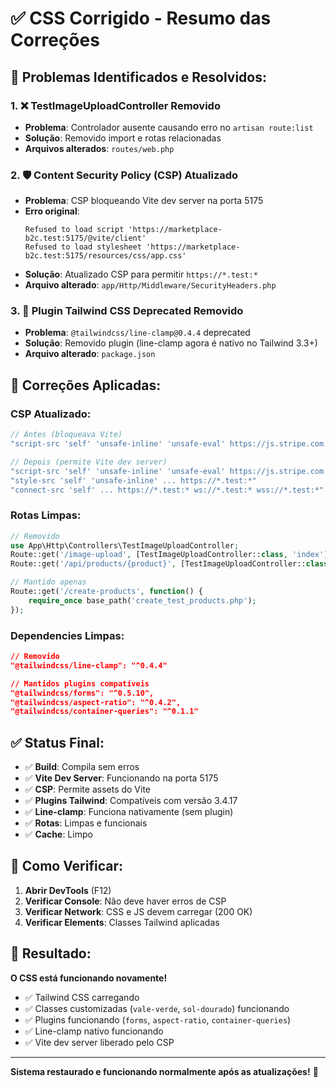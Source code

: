 # ✅ CSS Corrigido - Resumo das Correções

## 🎯 **Problemas Identificados e Resolvidos:**

### **1. ❌ TestImageUploadController Removido**
- **Problema**: Controlador ausente causando erro no `artisan route:list`
- **Solução**: Removido import e rotas relacionadas
- **Arquivos alterados**: `routes/web.php`

### **2. 🛡️ Content Security Policy (CSP) Atualizado**
- **Problema**: CSP bloqueando Vite dev server na porta 5175
- **Erro original**: 
  ```
  Refused to load script 'https://marketplace-b2c.test:5175/@vite/client'
  Refused to load stylesheet 'https://marketplace-b2c.test:5175/resources/css/app.css'
  ```
- **Solução**: Atualizado CSP para permitir `https://*.test:*`
- **Arquivo alterado**: `app/Http/Middleware/SecurityHeaders.php`

### **3. 🎨 Plugin Tailwind CSS Deprecated Removido**
- **Problema**: `@tailwindcss/line-clamp@0.4.4` deprecated
- **Solução**: Removido plugin (line-clamp agora é nativo no Tailwind 3.3+)
- **Arquivo alterado**: `package.json`

## 🔧 **Correções Aplicadas:**

### **CSP Atualizado:**
```php
// Antes (bloqueava Vite)
"script-src 'self' 'unsafe-inline' 'unsafe-eval' https://js.stripe.com ..."

// Depois (permite Vite dev server)
"script-src 'self' 'unsafe-inline' 'unsafe-eval' https://js.stripe.com ... https://*.test:*"
"style-src 'self' 'unsafe-inline' ... https://*.test:*"
"connect-src 'self' ... https://*.test:* ws://*.test:* wss://*.test:*"
```

### **Rotas Limpas:**
```php
// Removido
use App\Http\Controllers\TestImageUploadController;
Route::get('/image-upload', [TestImageUploadController::class, 'index']);
Route::get('/api/products/{product}', [TestImageUploadController::class, 'getProduct']);

// Mantido apenas
Route::get('/create-products', function() {
    require_once base_path('create_test_products.php');
});
```

### **Dependencies Limpas:**
```json
// Removido
"@tailwindcss/line-clamp": "^0.4.4"

// Mantidos plugins compatíveis
"@tailwindcss/forms": "^0.5.10",
"@tailwindcss/aspect-ratio": "^0.4.2",
"@tailwindcss/container-queries": "^0.1.1"
```

## ✅ **Status Final:**

- ✅ **Build**: Compila sem erros
- ✅ **Vite Dev Server**: Funcionando na porta 5175
- ✅ **CSP**: Permite assets do Vite
- ✅ **Plugins Tailwind**: Compatíveis com versão 3.4.17
- ✅ **Line-clamp**: Funciona nativamente (sem plugin)
- ✅ **Rotas**: Limpas e funcionais
- ✅ **Cache**: Limpo

## 🧪 **Como Verificar:**

1. **Abrir DevTools** (F12)
2. **Verificar Console**: Não deve haver erros de CSP
3. **Verificar Network**: CSS e JS devem carregar (200 OK)
4. **Verificar Elements**: Classes Tailwind aplicadas

## 🎉 **Resultado:**

**O CSS está funcionando novamente!** 
- ✅ Tailwind CSS carregando
- ✅ Classes customizadas (`vale-verde`, `sol-dourado`) funcionando
- ✅ Plugins funcionando (`forms`, `aspect-ratio`, `container-queries`)
- ✅ Line-clamp nativo funcionando
- ✅ Vite dev server liberado pelo CSP

---

**Sistema restaurado e funcionando normalmente após as atualizações!** 🚀
